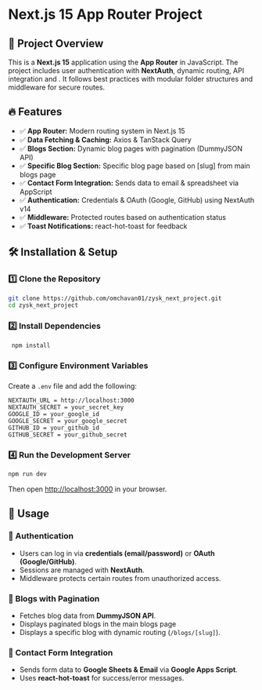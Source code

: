 # Next.js 15 App Router Project

## 🚀 Project Overview

This is a **Next.js 15** application using the **App Router** in JavaScript. The project includes user authentication with **NextAuth**, dynamic routing, API integration and . It follows best practices with modular folder structures and middleware for secure routes.

## 🔥 Features

- ✅ **App Router:** Modern routing system in Next.js 15
- ✅ **Data Fetching & Caching:** Axios & TanStack Query
- ✅ **Blogs Section:** Dynamic blog pages with pagination (DummyJSON API)
- ✅ **Specific Blog Section:** Specific blog page based on [slug] from main blogs page
- ✅ **Contact Form Integration:** Sends data to email & spreadsheet via AppScript
- ✅ **Authentication:** Credentials & OAuth (Google, GitHub) using NextAuth v14
- ✅ **Middleware:** Protected routes based on authentication status
- ✅ **Toast Notifications:** react-hot-toast for feedback

## 🛠️ Installation & Setup

### 1️⃣ Clone the Repository

```sh
git clone https://github.com/omchavan01/zysk_next_project.git
cd zysk_next_project
```

### 2️⃣ Install Dependencies

```sh
 npm install
```

### 3️⃣ Configure Environment Variables

Create a `.env` file and add the following:

```
NEXTAUTH_URL = http://localhost:3000
NEXTAUTH_SECRET = your_secret_key
GOOGLE_ID = your_google_id
GOOGLE_SECRET = your_google_secret
GITHUB_ID = your_github_id
GITHUB_SECRET = your_github_secret
```

### 4️⃣ Run the Development Server

```sh
npm run dev
```

Then open [http://localhost:3000](http://localhost:3000) in your browser.

## 📌 Usage

### 🔑 Authentication

- Users can log in via **credentials (email/password)** or **OAuth (Google/GitHub)**.
- Sessions are managed with **NextAuth**.
- Middleware protects certain routes from unauthorized access.

### 📄 Blogs with Pagination

- Fetches blog data from **DummyJSON API**.
- Displays paginated blogs in the main blogs page
- Displays a specific blog with dynamic routing (`/blogs/[slug]`).

### 📩 Contact Form Integration

- Sends form data to **Google Sheets & Email** via **Google Apps Script**.
- Uses **react-hot-toast** for success/error messages.
